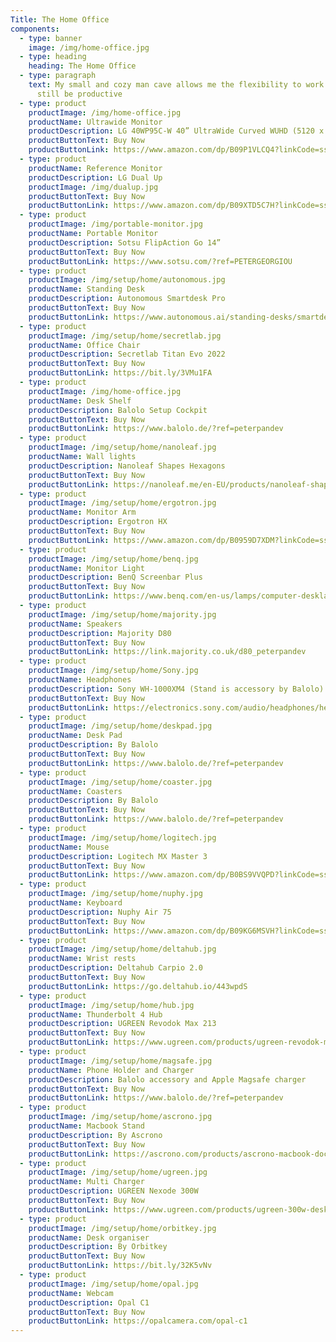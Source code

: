 ```yaml
---
Title: The Home Office
components:
  - type: banner
    image: /img/home-office.jpg
  - type: heading
    heading: The Home Office
  - type: paragraph
    text: My small and cozy man cave allows me the flexibility to work from home and
      still be productive
  - type: product
    productImage: /img/home-office.jpg
    productName: Ultrawide Monitor
    productDescription: LG 40WP95C-W 40” UltraWide Curved WUHD (5120 x 2160) 5K2K Nano IPS Display
    productButtonText: Buy Now
    productButtonLink: https://www.amazon.com/dp/B09P1VLCQ4?linkCode=ssc&tag=onamzpanayi0a-20&creativeASIN=B09P1VLCQ4&asc_item-id=amzn1.ideas.1YNZ82Q9EWNWS&ref_=aip_sf_list_spv_ofs_mixed_d_asin
  - type: product
    productName: Reference Monitor
    productDescription: LG Dual Up
    productImage: /img/dualup.jpg
    productButtonText: Buy Now
    productButtonLink: https://www.amazon.com/dp/B09XTD5C7H?linkCode=ssc&tag=onamzpanayi0a-20&creativeASIN=B09XTD5C7H&asc_item-id=amzn1.ideas.1YNZ82Q9EWNWS&ref_=aip_sf_list_spv_ons_mixed_d_asin
  - type: product
    productImage: /img/portable-monitor.jpg
    productName: Portable Monitor
    productDescription: Sotsu FlipAction Go 14”
    productButtonText: Buy Now
    productButtonLink: https://www.sotsu.com/?ref=PETERGEORGIOU
  - type: product
    productImage: /img/setup/home/autonomous.jpg
    productName: Standing Desk
    productDescription: Autonomous Smartdesk Pro
    productButtonText: Buy Now
    productButtonLink: https://www.autonomous.ai/standing-desks/smartdesk-2-business?utm_source=pr&utm_medium=influencer&utm_campaign=growth&utm_content=TikTok&utm_term=22PETER
  - type: product
    productImage: /img/setup/home/secretlab.jpg
    productName: Office Chair
    productDescription: Secretlab Titan Evo 2022
    productButtonText: Buy Now
    productButtonLink: https://bit.ly/3VMu1FA
  - type: product
    productImage: /img/home-office.jpg
    productName: Desk Shelf
    productDescription: Balolo Setup Cockpit
    productButtonText: Buy Now
    productButtonLink: https://www.balolo.de/?ref=peterpandev
  - type: product
    productImage: /img/setup/home/nanoleaf.jpg
    productName: Wall lights
    productDescription: Nanoleaf Shapes Hexagons
    productButtonText: Buy Now
    productButtonLink: https://nanoleaf.me/en-EU/products/nanoleaf-shapes/?category=hexagons&pack=smarter-kit&size=9
  - type: product
    productImage: /img/setup/home/ergotron.jpg
    productName: Monitor Arm
    productDescription: Ergotron HX
    productButtonText: Buy Now
    productButtonLink: https://www.amazon.com/dp/B0959D7XDM?linkCode=ssc&tag=onamzpanayi0a-20&creativeASIN=B0959D7XDM&asc_item-id=amzn1.ideas.1YNZ82Q9EWNWS&ref_=aip_sf_list_spv_ofs_mixed_d_asin
  - type: product
    productImage: /img/setup/home/benq.jpg
    productName: Monitor Light
    productDescription: BenQ Screenbar Plus
    productButtonText: Buy Now
    productButtonLink: https://www.benq.com/en-us/lamps/computer-desklamp/screenbar-plus.html
  - type: product
    productImage: /img/setup/home/majority.jpg
    productName: Speakers
    productDescription: Majority D80
    productButtonText: Buy Now
    productButtonLink: https://link.majority.co.uk/d80_peterpandev
  - type: product
    productImage: /img/setup/home/Sony.jpg
    productName: Headphones
    productDescription: Sony WH-1000XM4 (Stand is accessory by Balolo)
    productButtonText: Buy Now
    productButtonLink: https://electronics.sony.com/audio/headphones/headband/p/wh1000xm4-b
  - type: product
    productImage: /img/setup/home/deskpad.jpg
    productName: Desk Pad
    productDescription: By Balolo
    productButtonText: Buy Now
    productButtonLink: https://www.balolo.de/?ref=peterpandev
  - type: product
    productImage: /img/setup/home/coaster.jpg
    productName: Coasters
    productDescription: By Balolo
    productButtonText: Buy Now
    productButtonLink: https://www.balolo.de/?ref=peterpandev
  - type: product
    productImage: /img/setup/home/logitech.jpg
    productName: Mouse
    productDescription: Logitech MX Master 3
    productButtonText: Buy Now
    productButtonLink: https://www.amazon.com/dp/B0BS9VVQPD?linkCode=ssc&tag=onamzpanayi0a-20&creativeASIN=B0BS9VVQPD&asc_item-id=amzn1.ideas.1YNZ82Q9EWNWS&ref_=aip_sf_list_spv_ofs_mixed_d_asin
  - type: product
    productImage: /img/setup/home/nuphy.jpg
    productName: Keyboard
    productDescription: Nuphy Air 75
    productButtonText: Buy Now
    productButtonLink: https://www.amazon.com/dp/B09KG6MSVH?linkCode=ssc&tag=onamzpanayi0a-20&creativeASIN=B09KG6MSVH&asc_item-id=amzn1.ideas.1YNZ82Q9EWNWS&ref_=aip_sf_list_spv_ons_d_asin
  - type: product
    productImage: /img/setup/home/deltahub.jpg
    productName: Wrist rests
    productDescription: Deltahub Carpio 2.0
    productButtonText: Buy Now
    productButtonLink: https://go.deltahub.io/443wpdS
  - type: product
    productImage: /img/setup/home/hub.jpg
    productName: Thunderbolt 4 Hub
    productDescription: UGREEN Revodok Max 213
    productButtonText: Buy Now
    productButtonLink: https://www.ugreen.com/products/ugreen-revodok-max-213-docking-station
  - type: product
    productImage: /img/setup/home/magsafe.jpg
    productName: Phone Holder and Charger
    productDescription: Balolo accessory and Apple Magsafe charger
    productButtonText: Buy Now
    productButtonLink: https://www.balolo.de/?ref=peterpandev
  - type: product
    productImage: /img/setup/home/ascrono.jpg
    productName: Macbook Stand
    productDescription: By Ascrono
    productButtonText: Buy Now
    productButtonLink: https://ascrono.com/products/ascrono-macbook-docking-station?ref=PETERPANDEV
  - type: product
    productImage: /img/setup/home/ugreen.jpg
    productName: Multi Charger
    productDescription: UGREEN Nexode 300W
    productButtonText: Buy Now
    productButtonLink: https://www.ugreen.com/products/ugreen-300w-desktop-usb-c-gan-charger
  - type: product
    productImage: /img/setup/home/orbitkey.jpg
    productName: Desk organiser
    productDescription: By Orbitkey
    productButtonText: Buy Now
    productButtonLink: https://bit.ly/32K5vNv
  - type: product
    productImage: /img/setup/home/opal.jpg
    productName: Webcam
    productDescription: Opal C1
    productButtonText: Buy Now
    productButtonLink: https://opalcamera.com/opal-c1
---
```

